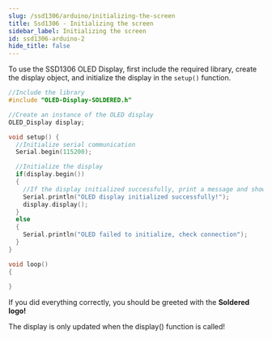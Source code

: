 ```yaml
---
slug: /ssd1306/arduino/initializing-the-screen
title: Ssd1306 - Initializing the screen
sidebar_label: Initializing the screen
id: ssd1306-arduino-2
hide_title: false
---
```


To use the SSD1306 OLED Display, first include the required library, create the display object, and initialize the display in the `setup()` function.

```cpp
//Include the library
#include "OLED-Display-SOLDERED.h"

//Create an instance of the OLED display
OLED_Display display;

void setup() {
  //Initialize serial communication
  Serial.begin(115200);

  //Initialize the display
  if(display.begin())
  {
    //If the display initialized successfully, print a message and show the logo on the display
    Serial.println("OLED display initialized successfully!");
    display.display();
  }
  else
  {
    Serial.println("OLED failed to initialize, check connection");
  }
}

void loop()
{
  
}

```
<InfoBox>If you did everything correctly, you should be greeted with the **Soldered logo!**</InfoBox>

<CenteredImage src="/img/ssd1306/splash.png" alt="Splash screen"/>


<FunctionDocumentation
  functionName="display.begin()"
  description="Initializes the OLED Display, setting up communication over I2C and setting the resolution to 128x64"
  returnDescription="Boolean value, returns true if the display was successfully initialized, false if not"
  parameters={[]}
/>

<FunctionDocumentation
  functionName="display.display()"
  description="Displays the content that was previously defined to be drawn"
  returnDescription="None"
  parameters={[]}
/>

<WarningBox>The display is only updated when the display() function is called!</WarningBox>